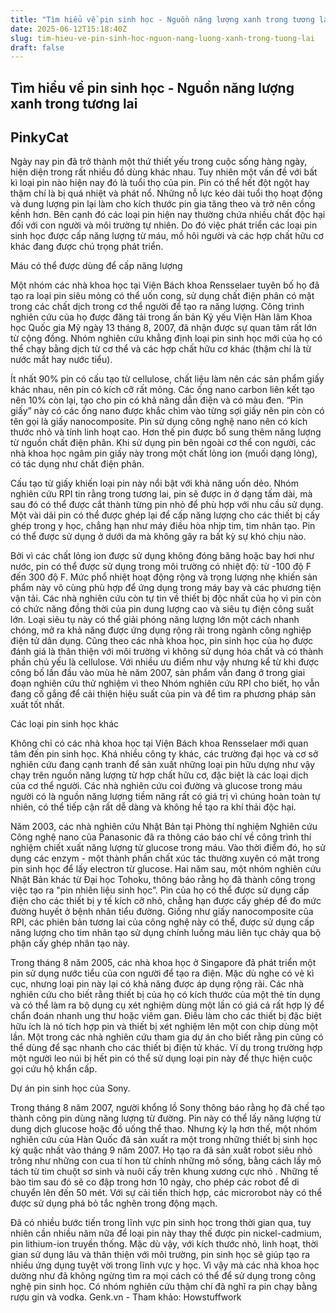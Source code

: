 ```yaml
---
title: "Tìm hiểu về pin sinh học - Nguồn năng lượng xanh trong tương lai"
date: 2025-06-12T15:18:40Z
slug: tim-hieu-ve-pin-sinh-hoc-nguon-nang-luong-xanh-trong-tuong-lai
draft: false
---
```


## Tìm hiểu về pin sinh học - Nguồn năng lượng xanh trong tương lai

## PinkyCat

Ngày nay pin đã trở thành một thứ thiết yếu trong cuộc sống hàng ngày, hiện diện trong rất nhiều đồ dùng khác nhau. Tuy nhiên một vấn đề với bất kì loại pin nào hiện nay đó là tuổi thọ của pin. Pin có thể hết đột ngột hay thậm chí là bị quá nhiệt và phát nổ. Những nỗ lực kéo dài tuổi thọ hoạt động và dung lượng pin lại làm cho kích thước pin gia tăng theo và trở nên cồng kềnh hơn. Bên cạnh đó các loại pin hiện nay thường chứa nhiều chất độc hại đối với con người và môi trường tự nhiên. Do đó việc phát triển các loại pin sinh học được cấp năng lượng từ máu, mồ hôi người và các hợp chất hữu cơ khác đang được chú trọng phát triển.
 
Máu có thể được dùng để cấp năng lượng
 
Một nhóm các nhà khoa học tại Viện Bách khoa Rensselaer tuyên bố họ đã tạo ra loại pin siêu mỏng có thể uốn cong, sử dụng chất điện phân có mặt trong các chất dịch trong cơ thể người để tạo ra năng lượng. Công trình nghiên cứu của họ được đăng tải trong ấn bản Kỷ yếu Viện Hàn lâm Khoa học Quốc gia Mỹ ngày 13 tháng 8, 2007, đã nhận được sự quan tâm rất lớn từ cộng đồng. Nhóm nghiên cứu khẳng định loại pin sinh học mới của họ có thể chạy bằng dịch từ cơ thể và các hợp chất hữu cơ khác (thậm chí là từ nước mắt hay nước tiểu).
 

 
Ít nhất 90% pin có cấu tạo từ cellulose, chất liệu làm nên các sản phẩm giấy khác nhau, nên pin có kích cỡ rất mỏng. Các ống nano carbon liên kết tạo nên 10% còn lại, tạo cho pin có khả năng dẫn điện và có màu đen. “Pin giấy” này có các ống nano được khắc chìm vào từng sợi giấy nên pin còn có tên gọi là giấy nanocomposite. Pin sử dụng công nghệ nano nên có kích thước nhỏ và tính linh hoạt cao. Hơn thế pin được bổ sung thêm năng lượng từ nguồn chất điện phân. Khi sử dụng pin bên ngoài cơ thể con người, các nhà khoa học ngâm pin giấy này trong một chất lỏng ion (muối dạng lỏng), có tác dụng như chất điện phân.
 

 
Cấu tạo từ giấy khiến loại pin này nổi bật với khả năng uốn dẻo. Nhóm nghiên cứu RPI tin rằng trong tương lai, pin sẽ được in ở dạng tấm dài, mà sau đó có thể được cắt thành từng pin nhỏ để phù hợp với nhu cầu sử dụng. Một vài dải pin có thể được ghép lại để cấp năng lượng cho các thiết bị cấy ghép trong y học, chẳng hạn như máy điều hòa nhịp tim, tim nhân tạo. Pin có thể được sử dụng ở dưới da mà không gây ra bất kỳ sự khó chịu nào.
 
Bởi vì các chất lỏng ion được sử dụng không đóng băng hoặc bay hơi như nước, pin có thể được sử dụng trong môi trường có nhiệt độ: từ -100 độ F đến 300 độ F. Mức phổ nhiệt hoạt động rộng và trọng lượng nhẹ khiến sản phẩm này vô cùng phù hợp để ứng dụng trong máy bay và các phương tiện vận tải. Các nhà nghiên cứu còn tự tin về thiết bị độc nhất của họ vì pin còn có chức năng đồng thời của pin dung lượng cao và siêu tụ điện công suất lớn. Loại siêu tụ này có thể giải phóng năng lượng lớn một cách nhanh chóng, mở ra khả năng được ứng dụng rộng rãi trong ngành công nghiệp điện tử dân dụng. Cũng theo các nhà khoa học, pin sinh học của họ được đánh giá là thân thiện với môi trường vì không sử dụng hóa chất và có thành phần chủ yếu là cellulose. Với nhiều ưu điểm như vậy nhưng kể từ khi được công bố lần đầu vào mùa hè năm 2007, sản phẩm vẫn đang ở trong giai đoạn nghiên cứu thử nghiệm vì theo Nhóm nghiên cứu RPI cho biết, họ vẫn đang cố gắng để cải thiện hiệu suất của pin và để tìm ra phương pháp sản xuất tốt nhất.
 
Các loại pin sinh học khác
 
Không chỉ có các nhà khoa học tại Viện Bách khoa Rensselaer mới quan tâm đến pin sinh học. Khá nhiều công ty khác, các trường đại học và cơ sở nghiên cứu đang cạnh tranh để sản xuất những loại pin hữu dựng như vậy chạy trên nguồn năng lượng từ hợp chất hữu cơ, đặc biệt là các loại dịch của cơ thể người. Các nhà nghiên cứu coi đường và glucose trong máu người có là nguồn năng lượng tiềm năng rất có giá trị vì chúng hoàn toàn tự nhiên, có thể tiếp cận rất dễ dàng và không hề tạo ra khí thải độc hại.
 

 
Năm 2003, các nhà nghiên cứu Nhật Bản tại Phòng thí nghiệm Nghiên cứu Công nghệ nano của Panasonic đã ra thông cáo báo chí về công trình thí nghiệm chiết xuất năng lượng từ glucose trong máu. Vào thời điểm đó, họ sử dụng các enzym - một thành phần chất xúc tác thường xuyên có mặt trong pin sinh học để lấy electron từ glucose. Hai năm sau, một nhóm nghiên cứu Nhật Bản khác từ Đại học Tohoku, thông báo rằng họ đã thành công trong việc tạo ra "pin nhiên liệu sinh học”. Pin của họ có thể được sử dụng cấp điện cho các thiết bị y tế kích cỡ nhỏ, chẳng hạn được cấy ghép để đo mức đường huyết ở bệnh nhân tiểu đường. Giống như giấy nanocomposite của RPI, các phiên bản tương lai của công nghệ này có thể, được sử dụng cấp năng lượng cho tim nhân tạo sử dụng chính luồng máu liên tục chảy qua bộ phận cấy ghép nhân tạo này.
 

 
Trong tháng 8 năm 2005, các nhà khoa học ở Singapore đã phát triển một pin sử dụng nước tiểu của con người để tạo ra điện. Mặc dù nghe có vẻ kì cục, nhưng loại pin này lại có khả năng được áp dụng rộng rãi. Các nhà nghiên cứu cho biết rằng thiết bị của họ có kích thước của một thẻ tín dụng và có thể làm ra bộ dụng cụ xét nghiệm dùng một lần có giá cả rất hợp lý để chẩn đoán nhanh ung thư hoặc viêm gan. Điều làm cho các thiết bị đặc biệt hữu ích là nó tích hợp pin và thiết bị xét nghiệm lên một con chip dùng một lần. Một trong các nhà nghiên cứu tham gia dự án cho biết rằng pin cũng có thể dùng để sạc nhanh cho các thiết bị điện tử khác. Ví dụ trong trường hợp một người leo núi bị hết pin có thể sử dụng loại pin này để thực hiện cuộc gọi cứu hộ khẩn cấp.
 
Dự án pin sinh học của Sony.
 
Trong tháng 8 năm 2007, người khổng lồ Sony thông báo rằng họ đã chế tạo thành công pin dùng năng lượng từ đường. Pin này có thể lấy năng lượng từ dung dịch glucose hoặc đồ uống thể thao. Nhưng kỳ lạ hơn thế, một nhóm nghiên cứu của Hàn Quốc đã sản xuất ra một trong những thiết bị sinh học kỳ quặc nhất vào tháng 9 năm 2007. Họ tạo ra đã sản xuất robot siêu nhỏ trông như những con cua tí hon từ chính những mô sống, bằng cách lấy mô tách từ tim chuột sơ sinh và nuôi cấy trên khung xương cực nhỏ . Những tế bào tim sau đó sẽ co đập trong hơn 10 ngày, cho phép các robot để di chuyển lên đến 50 mét. Với sự cải tiến thích hợp, các microrobot này có thể được sử dụng phá bỏ tắc nghẽn trong động mạch.
 

 
Đã có nhiều bước tiến trong lĩnh vực pin sinh học trong thời gian qua, tuy nhiên cần nhiều năm nữa để loại pin này thay thế được pin nickel-cadmium, pin lithium-ion truyền thống. Mặc dù vậy, với kích thước nhỏ, linh hoạt, thời gian sử dụng lâu và thân thiện với môi trường, pin sinh học sẽ giúp tạo ra nhiều ứng dụng tuyệt vời trong lĩnh vực y học. Vì vậy mà các nhà khoa học dường như đã không ngừng tìm ra mọi cách có thể để sử dụng trong công nghệ pin sinh học. Có nhóm nghiên cứu thậm chí đã nghĩ ra pin chạy bằng rượu gin và vodka.
 Genk.vn - Tham khảo: Howstuffwork